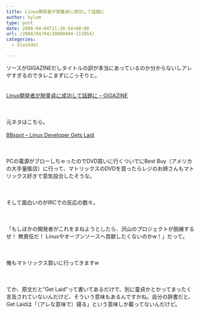 ```yaml
---
title: Linux開発者が脱童貞に成功して話題に
author: hylom
type: post
date: 2008-04-04T11:28:54+00:00
url: /2008/04/04/20080404-112854/
categories:
  - Slashdot

---
```

ソースがGIGAZINEだしタイトルの訳が本当にあっているのか分からないしアレゲすぎるのでタレこまずにこっそりと。  
</br>   
  [Linux開発者が脱童貞に成功して話題に &#8211; GIGAZINE][1] </br>  
</br>   
元ネタはこちら。</br>   
  [BBspot &#8211; Linux Developer Gets Laid][2] </br>  
</br>   
PCの電源がブローしちゃったのでDVD買いに行くついでにBest Buy（アメリカの大手量販店）に行って、マトリックスのDVDを買ったらレジのお姉さんもマトリックス好きで意気投合したそうな。</br>  
</br>   
そして面白いのがIRCでの反応の数々。</br>  
</br>   
「もしほかの開発者がこれをまねようとしたら、沢山のプロジェクトが脱線するぜ！ 無責任だ！ Linuxやオープンソースへ貢献したくないのかw！」だって。</br>  
</br>   
俺もマトリックス買いに行ってきますw</br>  
</br>   
てか、原文だと&#8221;Get Laid&#8221;って書いてあるだけで、別に童貞かとかってまったく言及されていないんだけど、そういう意味もあるんですかね。自分の辞書だと、Get Laidは「（アレな意味で）寝る」という意味しか載ってないんだけど。</br>  
</br>

 [1]: http://gigazine.net/index.php?/news/comments/20080404_linux_developer/
 [2]: http://www.bbspot.com/News/2000/9/linux_laid.html
